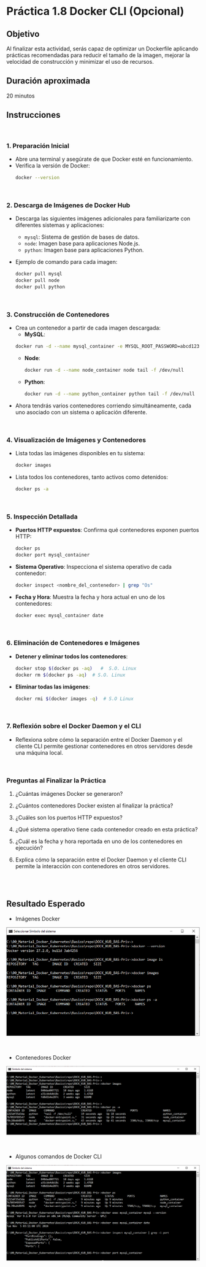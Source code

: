 # Práctica 1.8 Docker CLI (Opcional)

## Objetivo

Al finalizar esta actividad, serás capaz de optimizar un Dockerfile aplicando prácticas recomendadas para reducir el tamaño de la imagen, mejorar la velocidad de construcción y minimizar el uso de recursos.


## Duración aproximada

20 minutos

## Instrucciones

<br/>

### 1. Preparación Inicial
   - Abre una terminal y asegúrate de que Docker esté en funcionamiento.
   - Verifica la versión de Docker:
     ```bash
     docker --version
     ```

<br/>


### 2. Descarga de Imágenes de Docker Hub
   - Descarga las siguientes imágenes adicionales para familiarizarte con diferentes sistemas y aplicaciones:
 
     - `mysql`: Sistema de gestión de bases de datos.
     - `node`: Imagen base para aplicaciones Node.js.
     - `python`: Imagen base para aplicaciones Python.

   - Ejemplo de comando para cada imagen:
     ```bash
     docker pull mysql
     docker pull node
     docker pull python
     ```

<br/>


### 3. Construcción de Contenedores
   - Crea un contenedor a partir de cada imagen descargada:
      - **MySQL**:
       ```bash
       docker run -d --name mysql_container -e MYSQL_ROOT_PASSWORD=abcd12345 mysql
       ```
     - **Node**:
       ```bash
       docker run -d --name node_container node tail -f /dev/null
       ```
     - **Python**:
       ```bash
       docker run -d --name python_container python tail -f /dev/null
       ```
   - Ahora tendrás varios contenedores corriendo simultáneamente, cada uno asociado con un sistema o aplicación diferente.

<br/>


### 4. Visualización de Imágenes y Contenedores
   - Lista todas las imágenes disponibles en tu sistema:
     ```bash
     docker images
     ```
   - Lista todos los contenedores, tanto activos como detenidos:
     ```bash
     docker ps -a
     ```

<br/>


### 5. Inspección Detallada
   - **Puertos HTTP expuestos**: Confirma qué contenedores exponen puertos HTTP:
     ```bash
     docker ps
     docker port mysql_container
     ```
   - **Sistema Operativo**: Inspecciona el sistema operativo de cada contenedor:
     ```bash
     docker inspect <nombre_del_contenedor> | grep "Os"
     ```
   - **Fecha y Hora**: Muestra la fecha y hora actual en uno de los contenedores:
     ```bash
     docker exec mysql_container date
     ```

<br/>


### 6. Eliminación de Contenedores e Imágenes
   - **Detener y eliminar todos los contenedores**:
     ```bash
     docker stop $(docker ps -aq)   #  S.O. Linux
     docker rm $(docker ps -aq)  # S.O. Linux
     ```
   - **Eliminar todas las imágenes**:
     ```bash
     docker rmi $(docker images -q)  # S.O Linux
     ```

<br/>


### 7. Reflexión sobre el Docker Daemon y el CLI
   - Reflexiona sobre cómo la separación entre el Docker Daemon y el cliente CLI permite gestionar contenedores en otros servidores desde una máquina local.


<br/>

### Preguntas al Finalizar la Práctica

1. ¿Cuántas imágenes Docker se generaron?

2. ¿Cuántos contenedores Docker existen al finalizar la práctica?

3. ¿Cuáles son los puertos HTTP expuestos?

4. ¿Qué sistema operativo tiene cada contenedor creado en esta práctica?

5. ¿Cuál es la fecha y hora reportada en uno de los contenedores en ejecución?

6. Explica cómo la separación entre el Docker Daemon y el cliente CLI permite la interacción con contenedores en otros servidores.


<br/>
<br/>

## Resultado Esperado

- Imágenes Docker

![docker images](../images/u1_8_1.png)

<br/>


- Contenedores Docker

![docker ps -a](../images/u1_8_2.png)

<br/>


- Algunos comandos de Docker CLI

![docker ps -a](../images/u1_8_3.png)